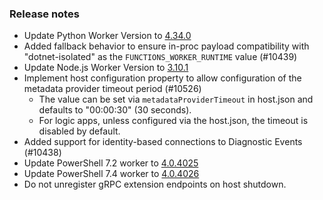 ### Release notes

<!-- Please add your release notes in the following format:
- My change description (#PR)
-->
- Update Python Worker Version to [4.34.0](https://github.com/Azure/azure-functions-python-worker/releases/tag/4.34.0)
- Added fallback behavior to ensure in-proc payload compatibility with "dotnet-isolated" as the `FUNCTIONS_WORKER_RUNTIME` value (#10439)
- Update Node.js Worker Version to [3.10.1](https://github.com/Azure/azure-functions-nodejs-worker/releases/tag/v3.10.1)
- Implement host configuration property to allow configuration of the metadata provider timeout period (#10526)
  - The value can be set via `metadataProviderTimeout` in host.json and defaults to "00:00:30" (30 seconds).
  - For logic apps, unless configured via the host.json, the timeout is disabled by default.
- Added support for identity-based connections to Diagnostic Events (#10438)
- Update PowerShell 7.2 worker to [4.0.4025](https://github.com/Azure/azure-functions-powershell-worker/releases/tag/v4.0.4025)
- Update PowerShell 7.4 worker to [4.0.4026](https://github.com/Azure/azure-functions-powershell-worker/releases/tag/v4.0.4026)
- Do not unregister gRPC extension endpoints on host shutdown.
